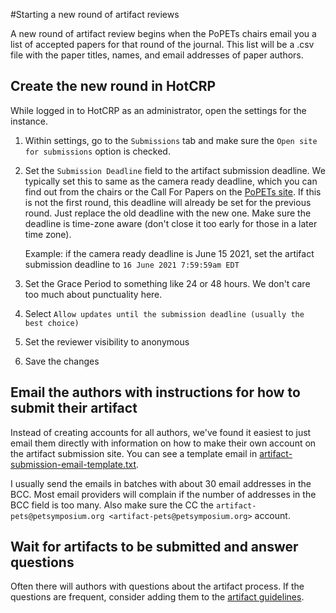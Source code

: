 #Starting a new round of artifact reviews

A new round of artifact review begins when the PoPETs chairs email you a list of accepted papers for that round of the journal. This list will be a .csv file with the paper titles, names, and email addresses of paper authors.

## Create the new round in HotCRP

While logged in to HotCRP as an administrator, open the settings for the instance.

1. Within settings, go to the `Submissions` tab and make sure the `Open site for submissions` option is checked.

2. Set the `Submission Deadline` field to the artifact submission deadline. We typically set this to same as the camera ready deadline, which you can find out from the chairs or the Call For Papers on the [PoPETs site](https://petsymposium.org). If this is not the first round, this deadline will already be set for the previous round. Just replace the old deadline with the new one. Make sure the deadline is time-zone aware (don't close it too early for those in a later time zone).

   Example: if the camera ready deadline is June 15 2021, set the artifact submission deadline to `16 June 2021 7:59:59am EDT`

3. Set the Grace Period to something like 24 or 48 hours. We don't care too much about punctuality here.

4. Select `Allow updates until the submission deadline (usually the best choice)`
5. Set the reviewer visibility to anonymous

6. Save the changes

## Email the authors with instructions for how to submit their artifact

Instead of creating accounts for all authors, we've found it easiest to just email them directly with information on how to make their own account on the artifact submission site. You can see a template email in [artifact-submission-email-template.txt](artifact-submission-email-template.txt).

I usually send the emails in batches with about 30 email addresses in the BCC. Most email providers will complain if the number of addresses in the BCC field is too many. Also make sure the CC the `artifact-pets@petsymposium.org <artifact-pets@petsymposium.org>` account.

## Wait for artifacts to be submitted and answer questions

Often there will authors with questions about the artifact process. If the questions are frequent, consider adding them to the [artifact guidelines](https://petsymposium.org/artifacts.php).
